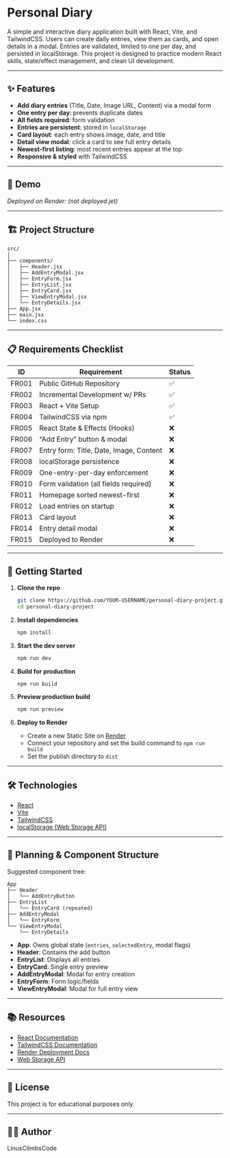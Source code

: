 # Personal Diary

A simple and interactive diary application built with React, Vite, and TailwindCSS. Users can create daily entries, view them as cards, and open details in a modal. Entries are validated, limited to one per day, and persisted in localStorage. This project is designed to practice modern React skills, state/effect management, and clean UI development.

---

## ✨ Features

- **Add diary entries** (Title, Date, Image URL, Content) via a modal form
- **One entry per day**: prevents duplicate dates
- **All fields required**: form validation
- **Entries are persistent**: stored in `localStorage`
- **Card layout**: each entry shows image, date, and title
- **Detail view modal**: click a card to see full entry details
- **Newest-first listing**: most recent entries appear at the top
- **Responsive & styled** with TailwindCSS

---

## 🚀 Demo

_Deployed on Render: (not deployed jet)_

---

## 🏗️ Project Structure

```
src/
│
├── components/
│   ├── Header.jsx
│   ├── AddEntryModal.jsx
│   ├── EntryForm.jsx
│   ├── EntryList.jsx
│   ├── EntryCard.jsx
│   ├── ViewEntryModal.jsx
│   └── EntryDetails.jsx
├── App.jsx
├── main.jsx
└── index.css
```

---

## 📋 Requirements Checklist

| ID      | Requirement                              | Status      |
| ------- | ---------------------------------------- | ----------- |
| FR001   | Public GitHub Repository                 | ✅          |
| FR002   | Incremental Development w/ PRs           | ✅          |
| FR003   | React + Vite Setup                       | ✅          |
| FR004   | TailwindCSS via npm                      | ✅          |
| FR005   | React State & Effects (Hooks)            | ❌          |
| FR006   | “Add Entry” button & modal               | ❌          |
| FR007   | Entry form: Title, Date, Image, Content  | ❌          |
| FR008   | localStorage persistence                 | ❌          |
| FR009   | One-entry-per-day enforcement            | ❌          |
| FR010   | Form validation (all fields required)    | ❌          |
| FR011   | Homepage sorted newest-first             | ❌          |
| FR012   | Load entries on startup                  | ❌          |
| FR013   | Card layout                              | ❌          |
| FR014   | Entry detail modal                       | ❌          |
| FR015   | Deployed to Render                       | ❌          |

---

## 🏁 Getting Started

1. **Clone the repo**
   ```bash
   git clone https://github.com/YOUR-USERNAME/personal-diary-project.git
   cd personal-diary-project
   ```

2. **Install dependencies**
   ```bash
   npm install
   ```

3. **Start the dev server**
   ```bash
   npm run dev
   ```

4. **Build for production**
   ```bash
   npm run build
   ```

5. **Preview production build**
   ```bash
   npm run preview
   ```

6. **Deploy to Render**
   - Create a new Static Site on [Render](https://render.com/)
   - Connect your repository and set the build command to `npm run build`
   - Set the publish directory to `dist`

---

## 🛠️ Technologies

- [React](https://react.dev/)
- [Vite](https://vitejs.dev/)
- [TailwindCSS](https://tailwindcss.com/)
- [localStorage (Web Storage API)](https://developer.mozilla.org/en-US/docs/Web/API/Window/localStorage)

---

## 📝 Planning & Component Structure

Suggested component tree:
```
App
├── Header
│   └── AddEntryButton
├── EntryList
│   └── EntryCard (repeated)
├── AddEntryModal
│   └── EntryForm
└── ViewEntryModal
    └── EntryDetails
```
- **App**: Owns global state (`entries`, `selectedEntry`, modal flags)
- **Header**: Contains the add button
- **EntryList**: Displays all entries
- **EntryCard**: Single entry preview
- **AddEntryModal**: Modal for entry creation
- **EntryForm**: Form logic/fields
- **ViewEntryModal**: Modal for full entry view

---

## 📚 Resources

- [React Documentation](https://react.dev/)
- [TailwindCSS Documentation](https://tailwindcss.com/docs)
- [Render Deployment Docs](https://render.com/docs/static-sites)
- [Web Storage API](https://developer.mozilla.org/en-US/docs/Web/API/Window/localStorage)

---

## 📢 License

This project is for educational purposes only.

---

## 🙋‍♂️ Author

LinusClimbsCode